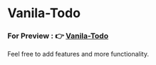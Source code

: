 # Vanila-Todo

### For Preview : 👉 [Vanila-Todo](http://theadityanvs.me/Vanila-Todo/)

Feel free to add features and more functionality.
